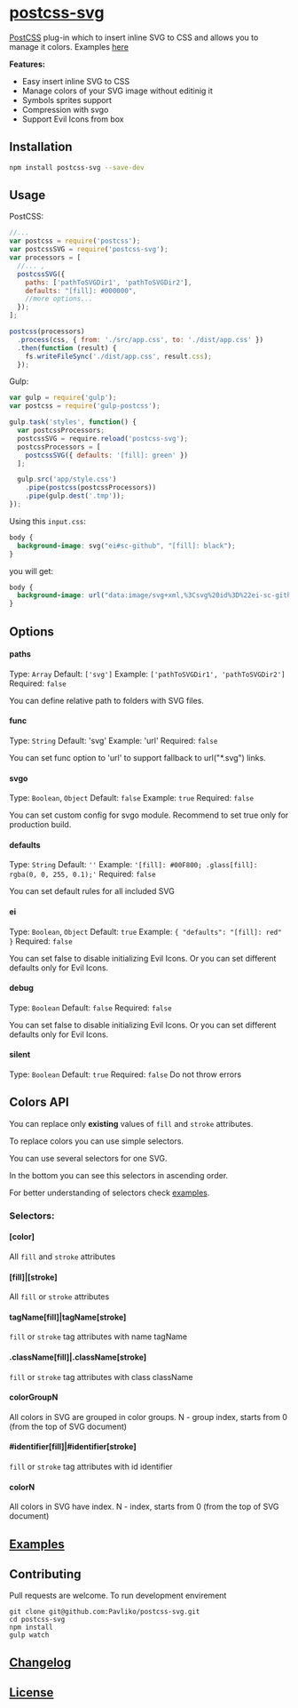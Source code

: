 # [postcss-svg](http://pavliko.github.io/postcss-svg/)
[PostCSS](https://github.com/postcss/postcss) plug-in which to insert inline SVG to CSS and allows you to manage it colors.
Examples [here](http://pavliko.github.io/postcss-svg/#examples)

**Features:**

* Easy insert inline SVG to CSS
* Manage colors of your SVG image without editinig it
* Symbols sprites support
* Compression with svgo
* Support Evil Icons from box

## Installation

```bash
npm install postcss-svg --save-dev
```

## Usage
PostCSS:

```javascript
//...
var postcss = require('postcss');
var postcssSVG = require('postcss-svg');
var processors = [
  //... ,
  postcssSVG({
    paths: ['pathToSVGDir1', 'pathToSVGDir2'],
    defaults: "[fill]: #000000",
    //more options...
  });
];

postcss(processors)
  .process(css, { from: './src/app.css', to: './dist/app.css' })
  .then(function (result) {
    fs.writeFileSync('./dist/app.css', result.css);
  });
```

Gulp:

```javascript
var gulp = require('gulp');
var postcss = require('gulp-postcss');

gulp.task('styles', function() {
  var postcssProcessors;
  postcssSVG = require.reload('postcss-svg');
  postcssProcessors = [
    postcssSVG({ defaults: '[fill]: green' })
  ];

  gulp.src('app/style.css')
    .pipe(postcss(postcssProcessors))
    .pipe(gulp.dest('.tmp'));
});
```

Using this `input.css`:

```css
body {
  background-image: svg("ei#sc-github", "[fill]: black");
}
```

you will get:

```css
body {
  background-image: url("data:image/svg+xml,%3Csvg%20id%3D%22ei-sc-github-icon%22%20viewBox%3D%220%200%2050%2050%22%20xmlns%3D%22http%3A%2F%2Fwww.w3.org%2F2000%2Fsvg%22%20xmlns%3Axlink%3D%22http%3A%2F%2Fwww.w3.org%2F1999%2Fxlink%22%20style%3D%22fill%3Ablack%3B%22%20height%3D%22100%25%22%20width%3D%22100%25%22%3E%3Cpath%20fill-rule%3D%22evenodd%22%20clip-rule%3D%22evenodd%22%20d%3D%22M25%2010c-8.3%200-15%206.7-15%2015%200%206.6%204.3%2012.2%2010.3%2014.2.8.1%201-.3%201-.7v-2.6c-4.2.9-5.1-2-5.1-2-.7-1.7-1.7-2.2-1.7-2.2-1.4-.9.1-.9.1-.9%201.5.1%202.3%201.5%202.3%201.5%201.3%202.3%203.5%201.6%204.4%201.2.1-1%20.5-1.6%201-2-3.3-.4-6.8-1.7-6.8-7.4%200-1.6.6-3%201.5-4-.2-.4-.7-1.9.1-4%200%200%201.3-.4%204.1%201.5%201.2-.3%202.5-.5%203.8-.5%201.3%200%202.6.2%203.8.5%202.9-1.9%204.1-1.5%204.1-1.5.8%202.1.3%203.6.1%204%201%201%201.5%202.4%201.5%204%200%205.8-3.5%207-6.8%207.4.5.5%201%201.4%201%202.8v4.1c0%20.4.3.9%201%20.7%206-2%2010.2-7.6%2010.2-14.2C40%2016.7%2033.3%2010%2025%2010z%22%2F%3E%3C%2Fsvg%3E");
}
```

## Options
#### paths
Type: `Array` Default: `['svg']` Example: `['pathToSVGDir1', 'pathToSVGDir2']` Required: `false`

You can define relative path to folders with SVG files.

#### func
Type: `String` Default: 'svg' Example: 'url' Required: `false`

You can set func option to 'url' to support fallback to url("*.svg") links.

#### svgo
Type: `Boolean`, `Object` Default: `false` Example: `true` Required: `false`

You can set custom config for svgo module. Recommend to set true only for production build.

#### defaults
Type: `String` Default: `''` Example: `'[fill]: #00F800; .glass[fill]: rgba(0, 0, 255, 0.1);'` Required: `false`

You can set default rules for all included SVG

#### ei
Type: `Boolean`, `Object` Default: `true` Example: `{ "defaults": "[fill]: red" }` Required: `false`

You can set false to disable initializing Evil Icons. Or you can set different defaults only for Evil Icons.

#### debug
Type: `Boolean` Default: `false` Required: `false`

You can set false to disable initializing Evil Icons. Or you can set different defaults only for Evil Icons.

#### silent
Type: `Boolean` Default: `true` Required: `false`
Do not throw errors

## Colors API
You can replace only **existing** values of `fill` and `stroke` attributes.

To replace colors you can use simple selectors.

You can use several selectors for one SVG.

In the bottom you can see this selectors in ascending order.

For better understanding of selectors check [examples](http://pavliko.github.io/postcss-svg/#examples).

### Selectors:

#### [color]
All `fill` and `stroke` attributes
#### [fill]|[stroke]
All `fill` or `stroke` attributes
#### tagName[fill]|tagName[stroke]
`fill` or `stroke` tag attributes with name tagName
#### .className[fill]|.className[stroke]
`fill` or `stroke` tag attributes with class className
#### colorGroupN
All colors in SVG are grouped in color groups. N - group index, starts from 0 (from the top of SVG document)
#### \#identifier[fill]|\#identifier[stroke]
`fill` or `stroke` tag attributes with id identifier
#### colorN
All colors in SVG have index. N - index, starts from 0 (from the top of SVG document)

## [Examples](http://pavliko.github.io/postcss-svg/#examples)

## Contributing
Pull requests are welcome.
To run development envirement

```
git clone git@github.com:Pavliko/postcss-svg.git
cd postcss-svg
npm install
gulp watch
```

## [Changelog](CHANGELOG.md)

## [License](LCENSE)
